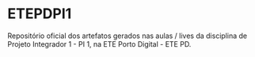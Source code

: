 # ETEPDPI1
Repositório oficial dos artefatos gerados nas aulas / lives da disciplina de Projeto Integrador 1 - PI 1, na ETE Porto Digital - ETE PD.

